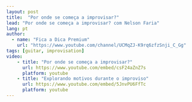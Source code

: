 ```yaml
---
layout: post
title:  "Por onde se começa a improvisar?"
lead: "Por onde se começa a improvisar? com Nelson Faria"
lang: pt
author:
  - name: "Fica a Dica Premium"
    url: "https://www.youtube.com/channel/UCMqZJ-K9rq6zfzSnji_C_Gg"
tags: [guitar, improvisation]
video:
    - title: "Por onde se começa a improvisar?"
      url: https://www.youtube.com/embed/csF24aZnZ7s
      platform: youtube
    - title: "Explorando motivos durante o improviso"
      url: https://www.youtube.com/embed/5JnvPU6FfTc
      platform: youtube
---
```

